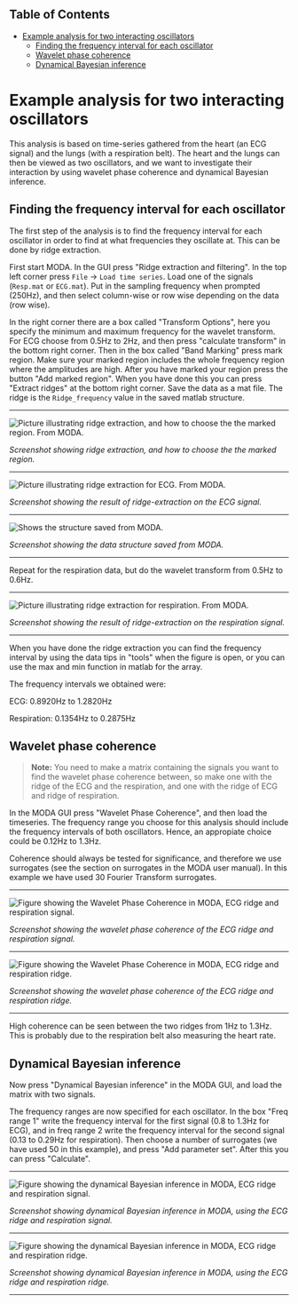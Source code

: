 <!-- START doctoc generated TOC please keep comment here to allow auto update -->
<!-- DON'T EDIT THIS SECTION, INSTEAD RE-RUN doctoc TO UPDATE -->
## Table of Contents

- [Example analysis for two interacting oscillators](#example-analysis-for-two-interacting-oscillators)
  - [Finding the frequency interval for each oscillator](#finding-the-frequency-interval-for-each-oscillator)
  - [Wavelet phase coherence](#wavelet-phase-coherence)
  - [Dynamical Bayesian inference](#dynamical-bayesian-inference)

<!-- END doctoc generated TOC please keep comment here to allow auto update -->

# Example analysis for two interacting oscillators 

This analysis is based on time-series gathered from the heart (an ECG signal) and the lungs (with a respiration belt). The heart and the lungs can then be viewed as two oscillators, and we want to investigate their interaction by using wavelet phase coherence and dynamical Bayesian inference. 

## Finding the frequency interval for each oscillator

The first step of the analysis is to find the frequency interval for each oscillator in order to find at what frequencies they oscillate at. This can be done by ridge extraction. 

First start MODA. In the GUI press "Ridge extraction and filtering". In the top left corner press `File` -> `Load time series`. Load one of the signals (`Resp.mat` or `ECG.mat`). Put in the sampling frequency when prompted (250Hz), and then select column-wise or row wise depending on the data (row wise).

In the right corner there are a box called "Transform Options", here you specify the minimum and maximum frequency for the wavelet transform. For ECG choose from 0.5Hz to 2Hz, and then press "calculate transform" in the bottom right corner. Then in the box called "Band Marking" press mark region. Make sure your marked region includes the whole frequency region where the amplitudes are high. After you have marked your region press the button "Add marked region". When you have done this you can press "Extract ridges" at the bottom right corner. Save the data as a mat file. The ridge is the `Ridge_frequency` value in the saved matlab structure.

---

![Picture illustrating ridge extraction, and how to choose the the marked region. From MODA.](/docs/images/Ridgeextractionregion.png)

*Screenshot showing ridge extraction, and how to choose the the marked region.*

---

![Picture illustrating ridge extraction for ECG. From MODA.](/docs/images/ECGridge.png)

*Screenshot showing the result of ridge-extraction on the ECG signal.*

---

![Shows the structure saved from MODA.](/docs/images/Structure.png)

*Screenshot showing the data structure saved from MODA.*

---

Repeat for the respiration data, but do the wavelet transform from 0.5Hz to 0.6Hz.

---

![Picture illustrating ridge extraction for respiration. From MODA.](/docs/images/Respridge.png)

*Screenshot showing the result of ridge-extraction on the respiration signal.*

---

When you have done the ridge extraction you can find the frequency interval by using the data tips in "tools" when the figure is open, or you can use the max and min function in matlab for the array. 

The frequency intervals we obtained were:

ECG: 0.8920Hz to 1.2820Hz

Respiration: 0.1354Hz to 0.2875Hz

## Wavelet phase coherence

> **Note:** You need to make a matrix containing the signals you want to find the wavelet phase coherence between, so make one with the ridge of the ECG and the respiration, and one with the ridge of ECG and ridge of respiration.

In the MODA GUI press "Wavelet Phase Coherence", and then load the timeseries. The frequency range you choose for this analysis should include the frequency intervals of both oscillators. Hence, an appropiate choice could be 0.12Hz to 1.3Hz.

Coherence should always be tested for significance, and therefore we use surrogates (see the section on surrogates in the MODA user manual). In this example we have used 30 Fourier Transform surrogates.

---

![Figure showing the Wavelet Phase Coherence in MODA, ECG ridge and respiration signal.](/docs/images/WPC.png)

*Screenshot showing the wavelet phase coherence of the ECG ridge and respiration signal.*

---

![Figure showing the Wavelet Phase Coherence in MODA, ECG ridge and respiration ridge.](/docs/images/WPCridges.png)

*Screenshot showing the wavelet phase coherence of the ECG ridge and respiration ridge.*

---

High coherence can be seen between the two ridges from 1Hz to 1.3Hz. This is probably due to the respiration belt also measuring the heart rate. 


## Dynamical Bayesian inference

Now press "Dynamical Bayesian inference" in the MODA GUI, and load the matrix with two signals. 

The frequency ranges are now specified for each oscillator. In the box "Freq range 1" write the frequency interval for the first signal (0.8 to 1.3Hz for ECG), and in freq range 2 write the frequency interval for the second signal (0.13 to 0.29Hz for respiration). Then choose a number of surrogates (we have used 50 in this example), and press "Add parameter set". After this you can press "Calculate". 

---

![Figure showing the dynamical Bayesian inference in MODA, ECG ridge and respiration signal.](/docs/images/BayesianIHRResp.png)

*Screenshot showing dynamical Bayesian inference in MODA, using the ECG ridge and respiration signal.*

---

![Figure showing the dynamical Bayesian inference in MODA, ECG ridge and respiration ridge.](/docs/images/BayesianIHRIRR.png)

*Screenshot showing dynamical Bayesian inference in MODA, using the ECG ridge and respiration ridge.*

---